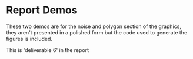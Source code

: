 # Report Demos
These two demos are for the noise and polygon section of the graphics, they
aren't presented in a polished form but the code used to generate the figures is
included.

This is 'deliverable 6' in the report
